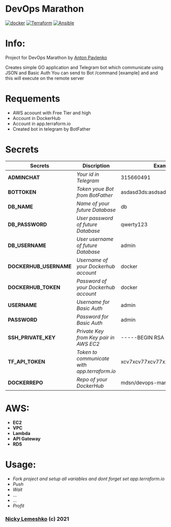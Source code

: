 # DevOps Marathon

[![docker](https://github.com/nlemeshko/DevOps-Marathon/actions/workflows/docker.yml/badge.svg)](https://github.com/nlemeshko/DevOps-Marathon/actions/workflows/docker.yml)
[![Terraform](https://github.com/nlemeshko/DevOps-Marathon/actions/workflows/terraform.yml/badge.svg)](https://github.com/nlemeshko/DevOps-Marathon/actions/workflows/terraform.yml)
[![Ansible](https://github.com/nlemeshko/DevOps-Marathon/actions/workflows/ansible.yml/badge.svg)](https://github.com/nlemeshko/DevOps-Marathon/actions/workflows/ansible.yml)

# Info:

Project for DevOps Marathon by [Anton Pavlenko](https://www.youtube.com/channel/UC_hvS-IJ_SY04Op14v3l4Lg)

Creates simple GO application and Telegram bot which communicate using JSON and Basic Auth
You can send to Bot /command [example] and and this will execute on the remote server

# Requements

- AWS acoount with Free Tier and high
- Account in DockerHub
- Account in app.terraform.io
- Created bot in telegram by BotFather


# Secrets

 | Secrets | Discription | Example |
| ------ | ------ | ------ |
| **ADMINCHAT** | *Your id in Telegram* | 315660491
| **BOTTOKEN** | *Token youe Bot from BotFather* | asdasd3ds:asdsad3773dhd37d37d
| **DB_NAME** | *Name of your future Database* | db
| **DB_PASSWORD** | *User password of future Database* | qwerty123
| **DB_USERNAME** | *User username of future Database* | admin
| **DOCKERHUB_USERNAME** | *Username of your Dockerhub account* | docker
| **DOCKERHUB_TOKEN** | *Password of your Dockerhub account* | docker
| **USERNAME** | *Username for Basic Auth* | admin
| **PASSWORD** | *Password for Basic Auth* | admin
| **SSH_PRIVATE_KEY** | *Private Key from Key pair in AWS EC2* | -----BEGIN RSA PRIVATE KEY...
| **TF_API_TOKEN** | *Token to communicate with app.terraform.io* | xcv7xcv77xcv77xxcv
| **DOCKERREPO** | *Repo of your DockerHub* | mdsn/devops-marathon



# AWS:

- **EC2**
- **VPC** 
- **Lambda**
- **API Gateway**
- **RDS**

# Usage:

- *Fork project and setup all variables and dont forget set app.terraform.io*
- *Push*
- *Wait*
- ...
- ...
- *Profit*


### [Nicky Lemeshko](https://mdsn.tk) (c) 2021